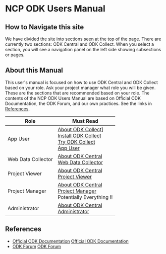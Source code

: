 # NCP ODK Users Manual

## How to Navigate this site

We have divided the site into sections seen at the top of the page.  There are currently two sections:  ODK Central and ODK Collect. 
When you select a section, you will see a navigation panel on the left side showing subsections or pages.  
## About this Manual
This user's manual is focused on how to use ODK Central and ODK Collect based on your role.
Ask your project manager what role you will be given.  These are the sections that are recommended based on your role.  The contents of the NCP ODK Users Manual are based on Official ODK Documentation, the ODK Forum, and our own practices.  See the links in [References](#references). 

| Role | Must Read |
|---|---|
| App User | [About ODK Collect](./about-odk-central.md)]<br>[Install ODK Collect](./install-odk-collect.md)<br>[Try ODK Collect](./try-odk-collect.md)<br>[App User](./app_user.md) |
| Web Data Collector | [About ODK Central](./about-odk-central.md)<br>[Web Data Collector](./web_data_collector.md) |
| Project Viewer | [About ODK Central](./about-odk-central.md)<br>[Project Viewer](./project_viewer.md) |
| Project Manager | [About ODK Central](./about-odk-central.md)<br>[Project Manager](./project_manager.md)<br> Potentially Everything !! |
| Administrator | [About ODK Central](./about-odk-central.md)<br>[Administrator](./administrator.md) |

## References 

* [Official ODK Documentation](https://docs.getodk.org/) 
<a href="https://docs.getodk.org/" target="_blank">Official ODK Documentation</a>
* [ODK Forum](https://forum.getodk.org/)
<a href="https://forum.getodk.org/" target="_blank">ODK Forum</a>
